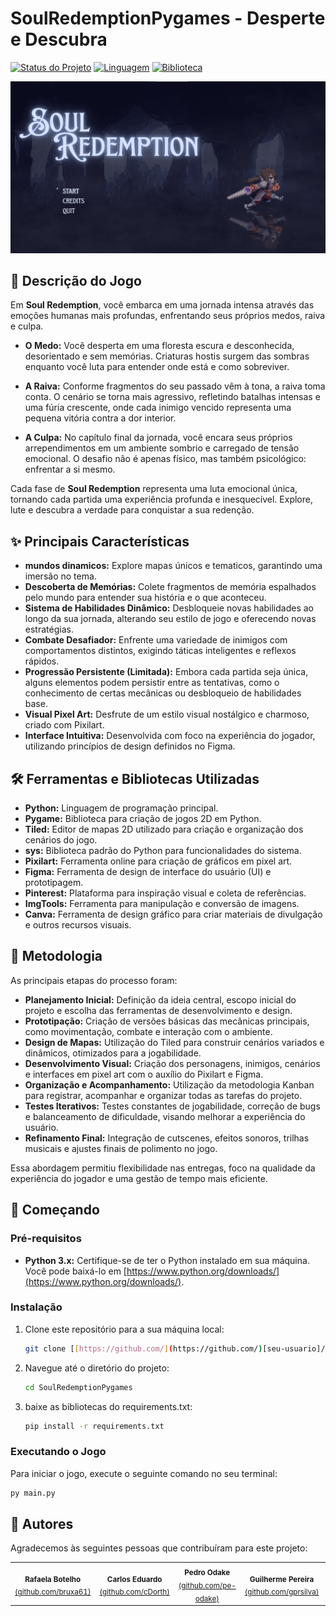# SoulRedemptionPygames - Desperte e Descubra

[![Status do Projeto](https://img.shields.io/badge/Status-Em%20Desenvolvimento-yellow)](https://github.com/[seu-usuario]/[seu-repositorio]/projects/)
[![Linguagem](https://img.shields.io/badge/Linguagem-Python-blue)](https://www.python.org/)
[![Biblioteca](https://img.shields.io/badge/Biblioteca-Pygame-brightgreen)](https://www.pygame.org/)

<img src="telaInicial.png" alt="Exemplo imagem">

## 📜 Descrição do Jogo

Em **Soul Redemption**, você embarca em uma jornada intensa através das emoções humanas mais profundas, enfrentando seus próprios medos, raiva e culpa.

- **O Medo:** Você desperta em uma floresta escura e desconhecida, desorientado e sem memórias. Criaturas hostis surgem das sombras enquanto você luta para entender onde está e como sobreviver.

- **A Raiva:** Conforme fragmentos do seu passado vêm à tona, a raiva toma conta. O cenário se torna mais agressivo, refletindo batalhas intensas e uma fúria crescente, onde cada inimigo vencido representa uma pequena vitória contra a dor interior.

- **A Culpa:** No capítulo final da jornada, você encara seus próprios arrependimentos em um ambiente sombrio e carregado de tensão emocional. O desafio não é apenas físico, mas também psicológico: enfrentar a si mesmo.

Cada fase de **Soul Redemption** representa uma luta emocional única, tornando cada partida uma experiência profunda e inesquecível. Explore, lute e descubra a verdade para conquistar a sua redenção.


## ✨ Principais Características

* **mundos dinamicos:** Explore mapas únicos e tematicos, garantindo uma imersão no tema.
* **Descoberta de Memórias:** Colete fragmentos de memória espalhados pelo mundo para entender sua história e o que aconteceu.
* **Sistema de Habilidades Dinâmico:** Desbloqueie novas habilidades ao longo da sua jornada, alterando seu estilo de jogo e oferecendo novas estratégias.
* **Combate Desafiador:** Enfrente uma variedade de inimigos com comportamentos distintos, exigindo táticas inteligentes e reflexos rápidos.
* **Progressão Persistente (Limitada):** Embora cada partida seja única, alguns elementos podem persistir entre as tentativas, como o conhecimento de certas mecânicas ou desbloqueio de habilidades base.
* **Visual Pixel Art:** Desfrute de um estilo visual nostálgico e charmoso, criado com Pixilart.
* **Interface Intuitiva:** Desenvolvida com foco na experiência do jogador, utilizando princípios de design definidos no Figma.

## 🛠️ Ferramentas e Bibliotecas Utilizadas

* **Python:** Linguagem de programação principal.
* **Pygame:** Biblioteca para criação de jogos 2D em Python.
* **Tiled:** Editor de mapas 2D utilizado para criação e organização dos cenários do jogo.
* **sys:** Biblioteca padrão do Python para funcionalidades do sistema.
* **Pixilart:** Ferramenta online para criação de gráficos em pixel art.
* **Figma:** Ferramenta de design de interface do usuário (UI) e prototipagem.
* **Pinterest:** Plataforma para inspiração visual e coleta de referências.
* **ImgTools:** Ferramenta para manipulação e conversão de imagens.
* **Canva:** Ferramenta de design gráfico para criar materiais de divulgação e outros recursos visuais.

## 🧪 Metodologia
As principais etapas do processo foram:

* **Planejamento Inicial:** Definição da ideia central, escopo inicial do projeto e escolha das ferramentas de desenvolvimento e design.
* **Prototipação:** Criação de versões básicas das mecânicas principais, como movimentação, combate e interação com o ambiente.
* **Design de Mapas:** Utilização do Tiled para construir cenários variados e dinâmicos, otimizados para a jogabilidade.
* **Desenvolvimento Visual:** Criação dos personagens, inimigos, cenários e interfaces em pixel art com o auxílio do Pixilart e Figma.
* **Organização e Acompanhamento:** Utilização da metodologia Kanban para registrar, acompanhar e organizar todas as tarefas do projeto.
* **Testes Iterativos:** Testes constantes de jogabilidade, correção de bugs e balanceamento de dificuldade, visando melhorar a experiência do usuário.
* **Refinamento Final:** Integração de cutscenes, efeitos sonoros, trilhas musicais e ajustes finais de polimento no jogo.

Essa abordagem permitiu flexibilidade nas entregas, foco na qualidade da experiência do jogador e uma gestão de tempo mais eficiente.

## 🚀 Começando

### Pré-requisitos

* **Python 3.x:** Certifique-se de ter o Python instalado em sua máquina. Você pode baixá-lo em [https://www.python.org/downloads/](https://www.python.org/downloads/).

### Instalação

1.  Clone este repositório para a sua máquina local:

    ```bash
    git clone [[https://github.com/](https://github.com/)[seu-usuario]/[seu-repositorio].git](https://github.com/Dronato/SoulRedemptionPygames.git)
    ```

2.  Navegue até o diretório do projeto:

    ```bash
    cd SoulRedemptionPygames
    ```
3.  baixe as bibliotecas do requirements.txt:

    ```bash
    pip install -r requirements.txt
    ```
### Executando o Jogo

Para iniciar o jogo, execute o seguinte comando no seu terminal:

```bash
py main.py
```
## 🤝 Autores

Agradecemos às seguintes pessoas que contribuíram para este projeto:

<table>
  <tr>
    <td align="center">
        <sub>
          <b>Rafaela Botelho</b>
          <br>
          <a href="https://github.com/bruxa61">(github.com/bruxa61)</a>
        </sub>
    </td>
    <td align="center">
        <sub>
          <b>Carlos Eduardo</b>
          <br>
          <a href="https://github.com/cDorth">(github.com/cDorth)</a>
        </sub>
    </td>
    <td align="center">
        <sub>
          <b>Pedro Odake</b>
          <br>
         <a href="https://github.com/pe-odake">(github.com/pe-odake)</a>
        </sub>
    </td>
    <td align="center">
        <sub>
          <b>Guilherme Pereira</b>
           <br>
          <a href="https://github.com/gprsilva">(github.com/gprsilva)</a>
        </sub>
    </td>
    <td align="center">
        <sub>
          <b>Bruna Barboza</b>
           <br>
          <a href="https://github.com/brubsb">(github.com/brubsb)</a>
        </sub>
    </td>
    <td align="center">
        <sub>
          <b>Davi Torralvo</b>
           <br>
         <a href="https://github.com/DaviTorralvo">(github.com/DaviTorralvo)</a>
        </sub>
    </td>
    <td align="center">
        <sub>
          <b>Raí Carvalho</b>
           <br>
          <a href="https://github.com/Rai123100">(github.com/Rai123100)</a>
        </sub>
    </td>
        <td align="center">
        <sub>
          <b>Arthur Américo</b>
          <br>
         <a href="https://github.com/intentdoor">(github.com/intentdoor)</a>
        </sub>
    </td>
        <td align="center">
        <sub>
          <b>Matheus Vicente</b>
           <br>
          <a href="https://github.com/vicenteruedamatheus">(github.com/vicenteruedamatheus)</a>
        </sub>
    </td>
  </tr>
</table>
